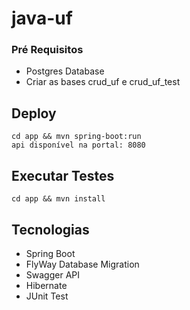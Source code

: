 # java-uf

### Pré Requisitos
* Postgres Database
* Criar as bases crud_uf e crud_uf_test 

## Deploy
```
cd app && mvn spring-boot:run
api disponível na portal: 8080
```

## Executar Testes

```
cd app && mvn install
```

## Tecnologias
* Spring Boot 
* FlyWay Database Migration
* Swagger API
* Hibernate 
* JUnit Test
